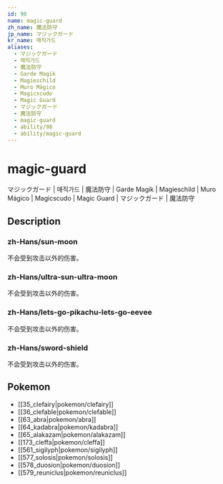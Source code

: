 ```yaml
---
id: 98
name: magic-guard
zh_name: 魔法防守
jp_name: マジックガード
kr_name: 매직가드
aliases:
  - マジックガード
  - 매직가드
  - 魔法防守
  - Garde Magik
  - Magieschild
  - Muro Mágico
  - Magicscudo
  - Magic Guard
  - マジックガード
  - 魔法防守
  - magic-guard
  - ability/98
  - ability/magic-guard
---
```

# magic-guard

マジックガード | 매직가드 | 魔法防守 | Garde Magik | Magieschild | Muro Mágico | Magicscudo | Magic Guard | マジックガード | 魔法防守

## Description

### zh-Hans/sun-moon

不会受到攻击以外的伤害。

### zh-Hans/ultra-sun-ultra-moon

不会受到攻击以外的伤害。

### zh-Hans/lets-go-pikachu-lets-go-eevee

不会受到攻击以外的伤害。

### zh-Hans/sword-shield

不会受到攻击以外的伤害。

## Pokemon

- [[35_clefairy|pokemon/clefairy]]
- [[36_clefable|pokemon/clefable]]
- [[63_abra|pokemon/abra]]
- [[64_kadabra|pokemon/kadabra]]
- [[65_alakazam|pokemon/alakazam]]
- [[173_cleffa|pokemon/cleffa]]
- [[561_sigilyph|pokemon/sigilyph]]
- [[577_solosis|pokemon/solosis]]
- [[578_duosion|pokemon/duosion]]
- [[579_reuniclus|pokemon/reuniclus]]

